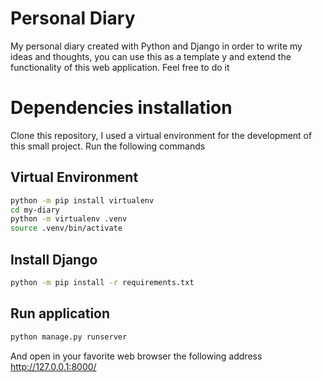 # Personal Diary
My personal diary created with Python and Django in order to write my ideas and thoughts, you can use this as a template y and extend the functionality of this web application. Feel free to do it

# Dependencies installation
Clone this repository, I used a virtual environment for the development of this small project. Run the following commands

## Virtual Environment

```bash
python -m pip install virtualenv
cd my-diary
python -m virtualenv .venv
source .venv/bin/activate
```

## Install Django

```bash
python -m pip install -r requirements.txt
```

## Run application

```bash
python manage.py runserver
```

And open in your favorite web browser the following address http://127.0.0.1:8000/
